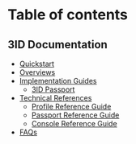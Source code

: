 # Table of contents

## 3ID Documentation

* [Quickstart](3id/quickstart/index.md)
* [Overviews](3id/overview/index.md)
* [Implementation Guides](3id/guides/index.md)
  * [3ID Passport](3id/guides/3id-passport.md)
* [Technical References](3id/reference/index.md)
  * [Profile Reference Guide](3id/reference/profile.md)
  * [Passport Reference Guide](3id/reference/passport.md)
  * [Console Reference Guide](3id/reference/console.md)
* [FAQs](3id/faq/index.md)

<!--
## Use headings to create page groups like this one​

* [First page's title](use-headings-to-create-page-groups-like-this-one/first-pages-title/README.md)
  * [Some child page](use-headings-to-create-page-groups-like-this-one/first-pages-title/some-child-page.md)
  * [Some other child page](use-headings-to-create-page-groups-like-this-one/first-pages-title/some-other-child-page.md)
* [Second page's title](use-headings-to-create-page-groups-like-this-one/second-pages-title/README.md)
  * [Some child page](use-headings-to-create-page-groups-like-this-one/second-pages-title/some-child-page.md)
  * [Some other child page](use-headings-to-create-page-groups-like-this-one/second-pages-title/some-other-child-page.md)

## A second-page group​

* [Yet another page](a-second-page-group/yet-another-page.md)
-->
